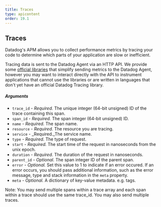 ```yaml
---
title: Traces
type: apicontent
order: 19.1
---
```


## Traces
Datadog's APM allows you to collect performance metrics by tracing your code to determine which parts of your application are slow or inefficient.

Tracing data is sent to the Datadog Agent via an HTTP API. We provide some [official libraries](/tracing/#instrument-your-application) that simplify sending metrics to the Datadog Agent, however you may want to interact directly with the API to instrument applications that cannot use the libraries or are written in languages that don't yet have an official Datadog Tracing library.
##### Arguments

*   `trace_id` - _Required._ The unique integer (64-bit unsigned) ID of the trace containing this span.
*   `span_id` - _Required._ The span integer (64-bit unsigned) ID.
*   `name` - _Required._ The span name.
*   `resource` - _Required._ The resource you are tracing.
*   `service` - _Required._The service name.
*   `type` - _Required._ The type of request.
*   `start` - _Required._ The start time of the request in nanoseconds from the unix epoch.
*   `duration` - _Required._ The duration of the request in nanoseconds.
*   `parent_id` - _Optional._ The span integer ID of the parent span.
*   `error` - _Optional._ Set this value to 1 to indicate if an error occured. If an error occurs, you should pass additional information, such as the error message, type and stack information in the `meta` property.
*   `meta` - _Optional._ A dictionary of key-value metadata. e.g. tags.

Note: You may send multiple spans within a trace array and each span within a trace should use the same trace_id. You may also send multiple traces.